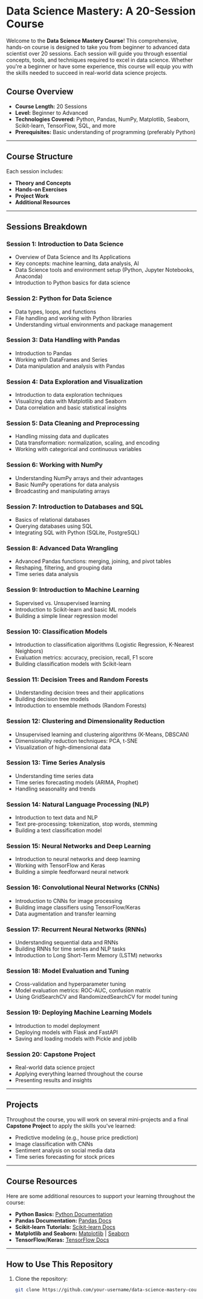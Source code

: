 # **Data Science Mastery: A 20-Session Course**

Welcome to the **Data Science Mastery Course**! This comprehensive, hands-on course is designed to take you from beginner to advanced data scientist over 20 sessions. Each session will guide you through essential concepts, tools, and techniques required to excel in data science. Whether you're a beginner or have some experience, this course will equip you with the skills needed to succeed in real-world data science projects.

## **Course Overview**

- **Course Length:** 20 Sessions  
- **Level:** Beginner to Advanced  
- **Technologies Covered:** Python, Pandas, NumPy, Matplotlib, Seaborn, Scikit-learn, TensorFlow, SQL, and more  
- **Prerequisites:** Basic understanding of programming (preferably Python)

---

## **Course Structure**

Each session includes:

- **Theory and Concepts**
- **Hands-on Exercises**
- **Project Work**
- **Additional Resources**

---

## **Sessions Breakdown**

### **Session 1: Introduction to Data Science**
- Overview of Data Science and Its Applications
- Key concepts: machine learning, data analysis, AI
- Data Science tools and environment setup (Python, Jupyter Notebooks, Anaconda)
- Introduction to Python basics for data science

### **Session 2: Python for Data Science**
- Data types, loops, and functions
- File handling and working with Python libraries
- Understanding virtual environments and package management

### **Session 3: Data Handling with Pandas**
- Introduction to Pandas
- Working with DataFrames and Series
- Data manipulation and analysis with Pandas

### **Session 4: Data Exploration and Visualization**
- Introduction to data exploration techniques
- Visualizing data with Matplotlib and Seaborn
- Data correlation and basic statistical insights

### **Session 5: Data Cleaning and Preprocessing**
- Handling missing data and duplicates
- Data transformation: normalization, scaling, and encoding
- Working with categorical and continuous variables

### **Session 6: Working with NumPy**
- Understanding NumPy arrays and their advantages
- Basic NumPy operations for data analysis
- Broadcasting and manipulating arrays

### **Session 7: Introduction to Databases and SQL**
- Basics of relational databases
- Querying databases using SQL
- Integrating SQL with Python (SQLite, PostgreSQL)

### **Session 8: Advanced Data Wrangling**
- Advanced Pandas functions: merging, joining, and pivot tables
- Reshaping, filtering, and grouping data
- Time series data analysis

### **Session 9: Introduction to Machine Learning**
- Supervised vs. Unsupervised learning
- Introduction to Scikit-learn and basic ML models
- Building a simple linear regression model

### **Session 10: Classification Models**
- Introduction to classification algorithms (Logistic Regression, K-Nearest Neighbors)
- Evaluation metrics: accuracy, precision, recall, F1 score
- Building classification models with Scikit-learn

### **Session 11: Decision Trees and Random Forests**
- Understanding decision trees and their applications
- Building decision tree models
- Introduction to ensemble methods (Random Forests)

### **Session 12: Clustering and Dimensionality Reduction**
- Unsupervised learning and clustering algorithms (K-Means, DBSCAN)
- Dimensionality reduction techniques: PCA, t-SNE
- Visualization of high-dimensional data

### **Session 13: Time Series Analysis**
- Understanding time series data
- Time series forecasting models (ARIMA, Prophet)
- Handling seasonality and trends

### **Session 14: Natural Language Processing (NLP)**
- Introduction to text data and NLP
- Text pre-processing: tokenization, stop words, stemming
- Building a text classification model

### **Session 15: Neural Networks and Deep Learning**
- Introduction to neural networks and deep learning
- Working with TensorFlow and Keras
- Building a simple feedforward neural network

### **Session 16: Convolutional Neural Networks (CNNs)**
- Introduction to CNNs for image processing
- Building image classifiers using TensorFlow/Keras
- Data augmentation and transfer learning

### **Session 17: Recurrent Neural Networks (RNNs)**
- Understanding sequential data and RNNs
- Building RNNs for time series and NLP tasks
- Introduction to Long Short-Term Memory (LSTM) networks

### **Session 18: Model Evaluation and Tuning**
- Cross-validation and hyperparameter tuning
- Model evaluation metrics: ROC-AUC, confusion matrix
- Using GridSearchCV and RandomizedSearchCV for model tuning

### **Session 19: Deploying Machine Learning Models**
- Introduction to model deployment
- Deploying models with Flask and FastAPI
- Saving and loading models with Pickle and joblib

### **Session 20: Capstone Project**
- Real-world data science project
- Applying everything learned throughout the course
- Presenting results and insights

---

## **Projects**

Throughout the course, you will work on several mini-projects and a final **Capstone Project** to apply the skills you've learned:

- Predictive modeling (e.g., house price prediction)
- Image classification with CNNs
- Sentiment analysis on social media data
- Time series forecasting for stock prices

---

## **Course Resources**

Here are some additional resources to support your learning throughout the course:

- **Python Basics:** [Python Documentation](https://docs.python.org/3/)
- **Pandas Documentation:** [Pandas Docs](https://pandas.pydata.org/)
- **Scikit-learn Tutorials:** [Scikit-learn Docs](https://scikit-learn.org/stable/)
- **Matplotlib and Seaborn:** [Matplotlib](https://matplotlib.org/) | [Seaborn](https://seaborn.pydata.org/)
- **TensorFlow/Keras:** [TensorFlow Docs](https://www.tensorflow.org/guide/keras)

---

## **How to Use This Repository**

1. Clone the repository:  
   ```bash
   git clone https://github.com/your-username/data-science-mastery-course.git


